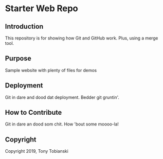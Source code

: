 # Starter Web Repo

## Introduction

This repository is for showing how Git and GitHub work. Plus, using a merge tool.

## Purpose

Sample website with plenty of files for demos

## Deployment

Git in dare and dood dat deployment. Bedder git gruntin'.

## How to Contribute

Git in dare an dood som chit. How 'bout some moooo-la!

## Copyright

Copyright 2019, Tony Tobianski